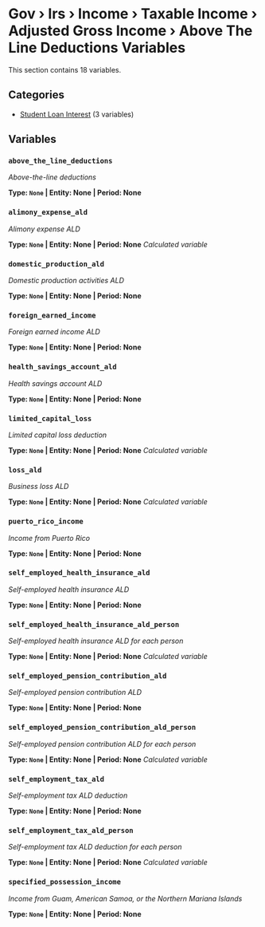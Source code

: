 # Gov › Irs › Income › Taxable Income › Adjusted Gross Income › Above The Line Deductions Variables

This section contains 18 variables.

## Categories

- [Student Loan Interest](student_loan_interest/index.md) (3 variables)

## Variables

### `above_the_line_deductions`
*Above-the-line deductions*

**Type: `None` | Entity: None | Period: None**

### `alimony_expense_ald`
*Alimony expense ALD*

**Type: `None` | Entity: None | Period: None**
*Calculated variable*

### `domestic_production_ald`
*Domestic production activities ALD*

**Type: `None` | Entity: None | Period: None**

### `foreign_earned_income`
*Foreign earned income ALD*

**Type: `None` | Entity: None | Period: None**

### `health_savings_account_ald`
*Health savings account ALD*

**Type: `None` | Entity: None | Period: None**

### `limited_capital_loss`
*Limited capital loss deduction*

**Type: `None` | Entity: None | Period: None**
*Calculated variable*

### `loss_ald`
*Business loss ALD*

**Type: `None` | Entity: None | Period: None**
*Calculated variable*

### `puerto_rico_income`
*Income from Puerto Rico*

**Type: `None` | Entity: None | Period: None**

### `self_employed_health_insurance_ald`
*Self-employed health insurance ALD*

**Type: `None` | Entity: None | Period: None**

### `self_employed_health_insurance_ald_person`
*Self-employed health insurance ALD for each person*

**Type: `None` | Entity: None | Period: None**
*Calculated variable*

### `self_employed_pension_contribution_ald`
*Self-employed pension contribution ALD*

**Type: `None` | Entity: None | Period: None**

### `self_employed_pension_contribution_ald_person`
*Self-employed pension contribution ALD for each person*

**Type: `None` | Entity: None | Period: None**
*Calculated variable*

### `self_employment_tax_ald`
*Self-employment tax ALD deduction*

**Type: `None` | Entity: None | Period: None**

### `self_employment_tax_ald_person`
*Self-employment tax ALD deduction for each person*

**Type: `None` | Entity: None | Period: None**
*Calculated variable*

### `specified_possession_income`
*Income from Guam, American Samoa, or the Northern Mariana Islands*

**Type: `None` | Entity: None | Period: None**
